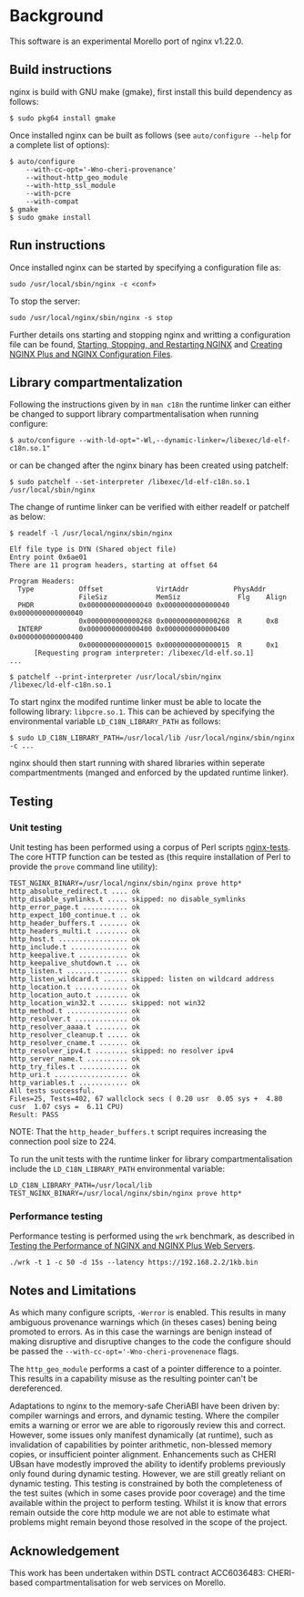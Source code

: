 # Background

This software is an experimental Morello port of nginx v1.22.0.

## Build instructions

nginx is build with GNU make (gmake), first install this build dependency
as follows:

`$ sudo pkg64 install gmake`

Once installed nginx can be built as follows
(see `auto/configure --help` for a complete list of options):
 
```
$ auto/configure
	--with-cc-opt='-Wno-cheri-provenance'
	--without-http_geo_module
	--with-http_ssl_module
	--with-pcre
	--with-compat
$ gmake
$ sudo gmake install
```

## Run instructions

Once installed nginx can be started by specifying a configuration file as:
 
`sudo /usr/local/sbin/nginx -c <conf>`

To stop the server:

`sudo /usr/local/nginx/sbin/nginx -s stop`

Further details ons starting and stopping nginx and writting a configuration
file can be found,
[Starting, Stopping, and Restarting NGINX](https://www.nginx.com/resources/wiki/start/topics/tutorials/commandline/) and
[Creating NGINX Plus and NGINX Configuration Files](https://docs.nginx.com/nginx/admin-guide/basic-functionality/managing-configuration-files/).

## Library compartmentalization

Following the instructions given by in `man c18n` the runtime linker can either
be changed to support library compartmentalisation when running configure:

`$ auto/configure --with-ld-opt="-Wl,--dynamic-linker=/libexec/ld-elf-c18n.so.1"` 

or can be changed after the nginx binary has been created using patchelf:

```
$ sudo patchelf --set-interpreter /libexec/ld-elf-c18n.so.1  /usr/local/sbin/nginx
```

The change of runtime linker can be verified with either readelf or patchelf
as below:

```
$ readelf -l /usr/local/nginx/sbin/nginx

Elf file type is DYN (Shared object file)
Entry point 0x6ae01
There are 11 program headers, starting at offset 64

Program Headers:
  Type           Offset             VirtAddr           PhysAddr
                 FileSiz            MemSiz              Flg    Align
  PHDR           0x0000000000000040 0x0000000000000040 0x0000000000000040
                 0x0000000000000268 0x0000000000000268  R      0x8
  INTERP         0x0000000000000400 0x0000000000000400 0x0000000000000400
                 0x0000000000000015 0x0000000000000015  R      0x1
      [Requesting program interpreter: /libexec/ld-elf.so.1]
...

$ patchelf --print-interpreter /usr/local/sbin/nginx
/libexec/ld-elf-c18n.so.1
```

To start nginx the modifed runtime linker must be able to locate the following
library: `libpcre.so.1`. This can be achieved by specifying the environmental
variable `LD_C18N_LIBRARY_PATH` as follows:

`$ sudo LD_C18N_LIBRARY_PATH=/usr/local/lib /usr/local/nginx/sbin/nginx -c ...`

nginx should then start running with shared libraries within seperate
compartmentments (manged and enforced by the updated runtime linker).

## Testing

### Unit testing

Unit testing has been performed using a corpus of Perl scripts
[nginx-tests](http://hg.nginx.org/nginx-tests). The core HTTP function can be
tested as (this require installation of Perl to provide the `prove` command
line utility):

```
TEST_NGINX_BINARY=/usr/local/nginx/sbin/nginx prove http*
http_absolute_redirect.t .... ok
http_disable_symlinks.t ..... skipped: no disable_symlinks
http_error_page.t ........... ok
http_expect_100_continue.t .. ok
http_header_buffers.t ....... ok
http_headers_multi.t ........ ok
http_host.t ................. ok
http_include.t .............. ok
http_keepalive.t ............ ok
http_keepalive_shutdown.t ... ok
http_listen.t ............... ok
http_listen_wildcard.t ...... skipped: listen on wildcard address
http_location.t ............. ok
http_location_auto.t ........ ok
http_location_win32.t ....... skipped: not win32
http_method.t ............... ok
http_resolver.t ............. ok
http_resolver_aaaa.t ........ ok
http_resolver_cleanup.t ..... ok
http_resolver_cname.t ....... ok
http_resolver_ipv4.t ........ skipped: no resolver ipv4
http_server_name.t .......... ok
http_try_files.t ............ ok
http_uri.t .................. ok
http_variables.t ............ ok
All tests successful.
Files=25, Tests=402, 67 wallclock secs ( 0.20 usr  0.05 sys +  4.80 cusr  1.07 csys =  6.11 CPU)
Result: PASS
```

NOTE: That the `http_header_buffers.t` script requires increasing the
connection pool size to 224.

To run the unit tests with the runtime linker for library compartmentalisation
include the `LD_C18N_LIBRARY_PATH` environmental variable:

`LD_C18N_LIBRARY_PATH=/usr/local/lib TEST_NGINX_BINARY=/usr/local/nginx/sbin/nginx prove http*`

### Performance testing

Performance testing is performed using the `wrk` benchmark, as described
in [Testing the Performance of NGINX and NGINX Plus Web Servers](https://www.nginx.com/blog/testing-the-performance-of-nginx-and-nginx-plus-web-servers/).

`./wrk -t 1 -c 50 -d 15s --latency https://192.168.2.2/1kb.bin`

## Notes and Limitations

As which many configure scripts, `-Werror` is enabled. This results in many
ambiguous provenance warnings which (in theses cases) bening being promoted
to errors. As in this case the warnings are benign instead of making
disruptive and disruptive changes to the code the configure should be
passed the `--with-cc-opt='-Wno-cheri-provenenace` flags.

The `http_geo_module` performs a cast of a pointer difference to a pointer.
This results in a capability misuse as the resulting pointer can't be
dereferenced. 

Adaptations to nginx to the memory-safe CheriABI have been driven by:
compiler warnings and errors, and dynamic testing. Where the compiler
emits a warning or error we are able to rigorously review this and
correct. However, some issues only manifest dynamically (at runtime),
such as invalidation of capabilities by pointer arithmetic,
non-blessed memory copies, or insufficient pointer alignment.
Enhancements such as CHERI UBsan have modestly improved the ability to
identify problems previously only found during dynamic testing. However,
 we are still greatly reliant on dynamic testing. This testing is
constrained by both the completeness of the test suites (which in some
cases provide poor coverage) and the time available within the project
to perform testing. Whilst it is know that errors remain outside the
core http module we are not able to estimate what problems might
remain beyond those resolved in the scope of the project.

## Acknowledgement

This work has been undertaken within DSTL contract
ACC6036483: CHERI-based compartmentalisation for web services on Morello.
